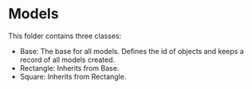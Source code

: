 # Models

This folder contains three classes:

- Base: The base for all models. Defines the id of objects and keeps a record of all models created. 
- Rectangle: Inherits from Base. 
- Square: Inherits from Rectangle.
